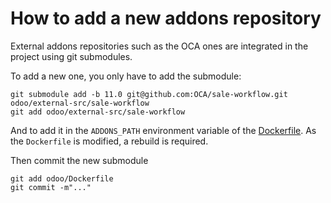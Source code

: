 # How to add a new addons repository

External addons repositories such as the OCA ones are integrated in
the project using git submodules.

To add a new one, you only have to add the submodule:

```
git submodule add -b 11.0 git@github.com:OCA/sale-workflow.git odoo/external-src/sale-workflow
git add odoo/external-src/sale-workflow
```

And to add it in the `ADDONS_PATH` environment variable of the
[Dockerfile](../odoo/Dockerfile). As the `Dockerfile` is modified, a rebuild is
required.

Then commit the new submodule

```
git add odoo/Dockerfile
git commit -m"..."
```
